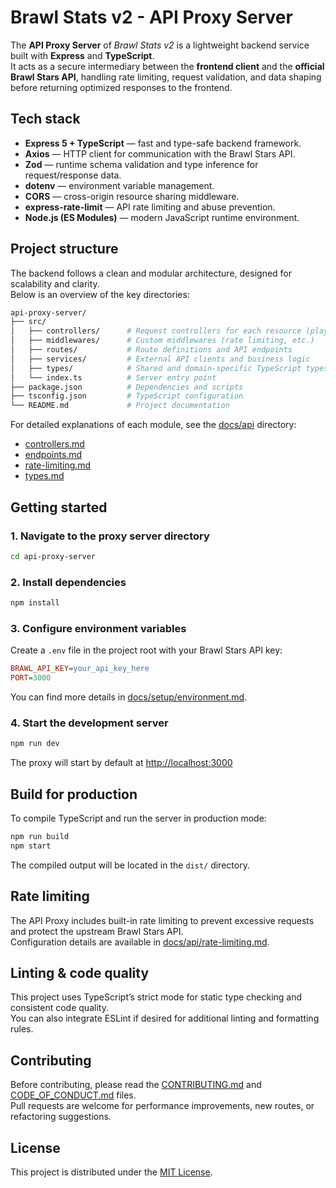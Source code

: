 # Brawl Stats v2 - API Proxy Server

The **API Proxy Server** of _Brawl Stats v2_ is a lightweight backend service built with **Express** and **TypeScript**.  
It acts as a secure intermediary between the **frontend client** and the **official Brawl Stars API**, handling rate limiting, request validation, and data shaping before returning optimized responses to the frontend.

## Tech stack

- **Express 5 + TypeScript** — fast and type-safe backend framework.
- **Axios** — HTTP client for communication with the Brawl Stars API.
- **Zod** — runtime schema validation and type inference for request/response data.
- **dotenv** — environment variable management.
- **CORS** — cross-origin resource sharing middleware.
- **express-rate-limit** — API rate limiting and abuse prevention.
- **Node.js (ES Modules)** — modern JavaScript runtime environment.

## Project structure

The backend follows a clean and modular architecture, designed for scalability and clarity.  
Below is an overview of the key directories:

```bash
api-proxy-server/
├── src/
│   ├── controllers/      # Request controllers for each resource (players, clubs, rankings)
│   ├── middlewares/      # Custom middlewares (rate limiting, etc.)
│   ├── routes/           # Route definitions and API endpoints
│   ├── services/         # External API clients and business logic
│   ├── types/            # Shared and domain-specific TypeScript types
│   └── index.ts          # Server entry point
├── package.json          # Dependencies and scripts
├── tsconfig.json         # TypeScript configuration
└── README.md             # Project documentation
```

For detailed explanations of each module, see the [docs/api](../docs/api) directory:

- [controllers.md](../docs/api/controllers.md)
- [endpoints.md](../docs/api/endpoints.md)
- [rate-limiting.md](../docs/api/rate-limiting.md)
- [types.md](../docs/api/types.md)

## Getting started

### 1. Navigate to the proxy server directory

```bash
cd api-proxy-server
```

### 2. Install dependencies

```bash
npm install
```

### 3. Configure environment variables

Create a `.env` file in the project root with your Brawl Stars API key:

```ini
BRAWL_API_KEY=your_api_key_here
PORT=3000
```

You can find more details in [docs/setup/environment.md](../docs/setup/environment.md).

### 4. Start the development server

```bash
npm run dev
```

The proxy will start by default at [http://localhost:3000](http://localhost:3000)

## Build for production

To compile TypeScript and run the server in production mode:

```bash
npm run build
npm start
```

The compiled output will be located in the `dist/` directory.

## Rate limiting

The API Proxy includes built-in rate limiting to prevent excessive requests and protect the upstream Brawl Stars API.  
Configuration details are available in [docs/api/rate-limiting.md](../docs/api/rate-limiting.md).

## Linting & code quality

This project uses TypeScript’s strict mode for static type checking and consistent code quality.  
You can also integrate ESLint if desired for additional linting and formatting rules.

## Contributing

Before contributing, please read the [CONTRIBUTING.md](../CONTRIBUTING.md) and [CODE_OF_CONDUCT.md](../CODE_OF_CONDUCT.md) files.  
Pull requests are welcome for performance improvements, new routes, or refactoring suggestions.

## License

This project is distributed under the [MIT License](../LICENSE).
